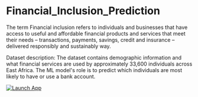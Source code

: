 # Financial_Inclusion_Prediction
The term Financial inclusion refers to individuals and businesses that have access to useful and affordable financial products and services that meet their needs – transactions, payments, savings, credit and insurance – delivered responsibly and sustainably way.

Dataset description: The dataset contains demographic information and what financial services are used by approximately 33,600 individuals across East Africa. The ML model's role is to predict which individuals are most likely to have or use a bank account.


[![Launch App](https://img.shields.io/badge/Launch-App-brightgreen?style=for-the-badge)](https://share.streamlit.io/PereOlisa/Financial_Inclusion_Prediction/main/Bank_Account_Prediction2.py)
